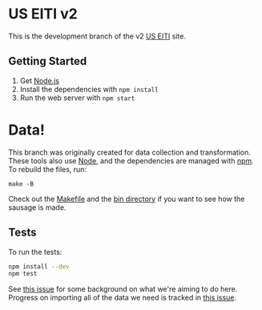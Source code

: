 # US EITI v2
This is the development branch of the v2 [US EITI](https://useiti.doi.gov) site.

## Getting Started
1. Get [Node.js](https://nodejs.org)
2. Install the dependencies with `npm install`
3. Run the web server with `npm start`

# Data!
This branch was originally created for data collection and transformation.
These tools also use [Node](https://nodejs.org/), and the dependencies are
managed with [npm](https://www.npmjs.com/). To rebuild the files, run:

```
make -B
```

Check out the [Makefile](Makefile) and the [bin directory](bin/) if you want to
see how the sausage is made.

## Tests
To run the tests:

```sh
npm install --dev
npm test
```

See [this issue](https://github.com/18F/doi-extractives-data/issues/493) for
some background on what we're aiming to do here. Progress on importing all of
the data we need is tracked in
[this issue](https://github.com/18F/doi-extractives-data/issues/496).
